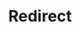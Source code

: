 ﻿---
layout: src/layouts/Redirect.astro
title: Redirect
redirect: https://octopus.com/docs/support/process-dumps
pubDate:  2023-01-01
navSearch: false
navSitemap: false
navMenu: false
---
